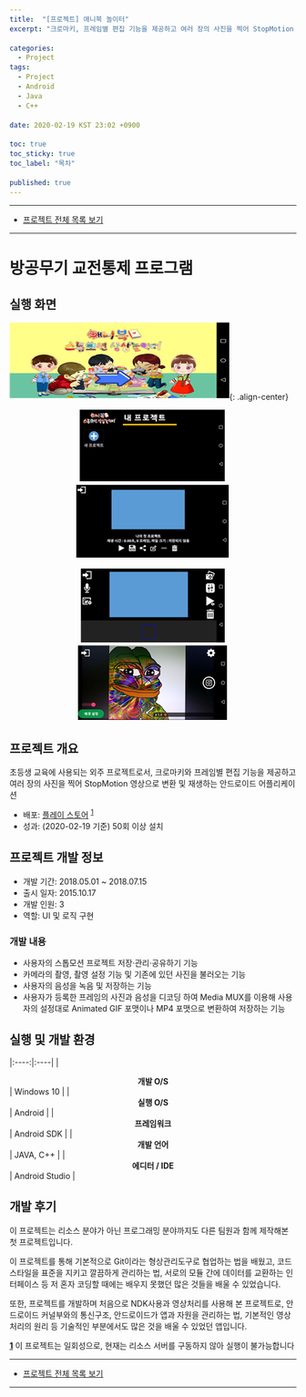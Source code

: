 ```yaml
---
title:  "[프로젝트] 애니북 놀이터"
excerpt: "크로마키, 프레임별 편집 기능을 제공하고 여러 장의 사진을 찍어 StopMotion 영상으로 변환 및 재생하는 안드로이드 어플리케이션"

categories:
  - Project
tags:
  - Project
  - Android
  - Java
  - C++

date: 2020-02-19 KST 23:02 +0900

toc: true
toc_sticky: true
toc_label: "목차"

published: true
---
```


- - -

 - [프로젝트 전체 목록 보기](/projects)

- - -

# 방공무기 교전통제 프로그램

## 실행 화면

![](/assets/images/posts/projects/edu-motion/splash.png){: .align-center}

<p align="center">
  <img src="/assets/images/posts/projects/edu-motion/project.png"/>
  <img src="/assets/images/posts/projects/edu-motion/detail.png"/>
</p>

<p align="center">
  <img src="/assets/images/posts/projects/edu-motion/manage.png"/>
  <img src="/assets/images/posts/projects/edu-motion/camera.png"/>
</p>

## 프로젝트 개요

초등생 교육에 사용되는 외주 프로젝트로서, 크로마키와 프레임별 편집 기능을 제공하고 여러 장의 사진을 찍어 StopMotion 영상으로 변환 및 재생하는 안드로이드 어플리케이션 

 - 배포: [플레이 스토어](https://play.google.com/store/apps/details?id=in74mz.edumotion) <sup id="tupleH">[1](#tupleT)</sup>
 - 성과: (2020-02-19 기준) 50회 이상 설치

## 프로젝트 개발 정보

 - 개발 기간: 2018.05.01 ~ 2018.07.15
 - 출시 일자: 2015.10.17
 - 개발 인원: 3
 - 역할: UI 및 로직 구현

### 개발 내용

 - 사용자의 스톱모션 프로젝트 저장·관리·공유하기 기능
 - 카메라의 촬영, 촬영 설정 기능 및 기존에 있던 사진을 불러오는 기능
 - 사용자의 음성을 녹음 및 저장하는 기능
 - 사용자가 등록한 프레임의 사진과 음성을 디코딩 하여 Media MUX를 이용해 사용자의 설정대로 Animated GIF 포맷이나 MP4 포맷으로 변환하여 저장하는 기능

## 실행 및 개발 환경

|:----:|:----|
| **<center>개발 O/S</center>** | Windows 10 |
| **<center>실행 O/S</center>** | Android |
| **<center>프레임워크</center>** | Android SDK |
| **<center>개발 언어</center>** | JAVA, C++ |
| **<center>에디터 / IDE</center>** | Android Studio |

## 개발 후기

이 프로젝트는 리소스 분야가 아닌 프로그래밍 분야까지도 다른 팀원과 함께 제작해본 첫 프로젝트입니다. 

이 프로젝트를 통해 기본적으로 Git이라는 형상관리도구로 협업하는 법을 배웠고, 코드 스타일을 표준을 지키고 깔끔하게 관리하는 법, 서로의 모듈 간에 데이터를 교환하는 인터페이스 등 저 혼자 코딩할 때에는 배우지 못했던 많은 것들을 배울 수 있었습니다. 

또한, 프로젝트를 개발하며 처음으로 NDK사용과 영상처리를 사용해 본 프로젝트로, 안드로이드 커널부와의 통신구조, 안드로이드가 앱과 자원을 관리하는 법, 기본적인 영상처리의 원리 등 기술적인 부분에서도 많은 것을 배울 수 있었던 앱입니다.


<b id="tupleT">[1](#tupleH)</b> 이 프로젝트는 일회성으로, 현재는 리소스 서버를 구동하지 않아 실행이 불가능합니다

- - -

 - [프로젝트 전체 목록 보기](/projects)

- - -